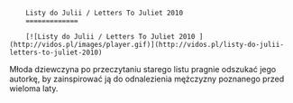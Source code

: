 
        Listy do Julii / Letters To Juliet 2010 
        =============
        
        [![Listy do Julii / Letters To Juliet 2010 ](http://vidos.pl/images/player.gif)](http://vidos.pl/listy-do-julii-letters-to-juliet-2010)
        
        
 Młoda dziewczyna po przeczytaniu starego listu pragnie odszukać jego autorkę, by zainspirować ją do odnalezienia mężczyzny poznanego przed wieloma laty.
    
